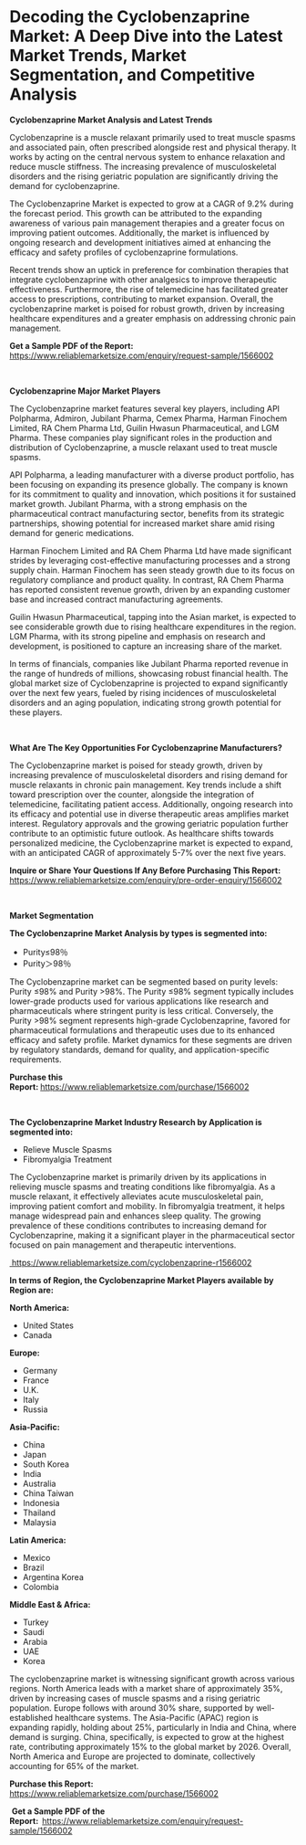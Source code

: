 <p><h1>Decoding the Cyclobenzaprine Market: A Deep Dive into the Latest Market Trends, Market Segmentation, and Competitive Analysis</h1></p><p><strong>Cyclobenzaprine Market Analysis and Latest Trends</strong></p>
<p><p>Cyclobenzaprine is a muscle relaxant primarily used to treat muscle spasms and associated pain, often prescribed alongside rest and physical therapy. It works by acting on the central nervous system to enhance relaxation and reduce muscle stiffness. The increasing prevalence of musculoskeletal disorders and the rising geriatric population are significantly driving the demand for cyclobenzaprine.</p><p>The Cyclobenzaprine Market is expected to grow at a CAGR of 9.2% during the forecast period. This growth can be attributed to the expanding awareness of various pain management therapies and a greater focus on improving patient outcomes. Additionally, the market is influenced by ongoing research and development initiatives aimed at enhancing the efficacy and safety profiles of cyclobenzaprine formulations. </p><p>Recent trends show an uptick in preference for combination therapies that integrate cyclobenzaprine with other analgesics to improve therapeutic effectiveness. Furthermore, the rise of telemedicine has facilitated greater access to prescriptions, contributing to market expansion. Overall, the cyclobenzaprine market is poised for robust growth, driven by increasing healthcare expenditures and a greater emphasis on addressing chronic pain management.</p></p>
<p><strong>Get a Sample PDF of the Report:&nbsp;</strong> <a href="https://www.reliablemarketsize.com/enquiry/request-sample/1566002?utm_campaign=3042&utm_medium=2&utm_source=Github&utm_content=ia&utm_term=19042025&utm_id=cyclobenzaprine">https://www.reliablemarketsize.com/enquiry/request-sample/1566002</a></p>
<p>&nbsp;</p>
<p><strong>Cyclobenzaprine Major Market Players</strong></p>
<p><p>The Cyclobenzaprine market features several key players, including API Polpharma, Admiron, Jubilant Pharma, Cemex Pharma, Harman Finochem Limited, RA Chem Pharma Ltd, Guilin Hwasun Pharmaceutical, and LGM Pharma. These companies play significant roles in the production and distribution of Cyclobenzaprine, a muscle relaxant used to treat muscle spasms.</p><p>API Polpharma, a leading manufacturer with a diverse product portfolio, has been focusing on expanding its presence globally. The company is known for its commitment to quality and innovation, which positions it for sustained market growth. Jubilant Pharma, with a strong emphasis on the pharmaceutical contract manufacturing sector, benefits from its strategic partnerships, showing potential for increased market share amid rising demand for generic medications.</p><p>Harman Finochem Limited and RA Chem Pharma Ltd have made significant strides by leveraging cost-effective manufacturing processes and a strong supply chain. Harman Finochem has seen steady growth due to its focus on regulatory compliance and product quality. In contrast, RA Chem Pharma has reported consistent revenue growth, driven by an expanding customer base and increased contract manufacturing agreements.</p><p>Guilin Hwasun Pharmaceutical, tapping into the Asian market, is expected to see considerable growth due to rising healthcare expenditures in the region. LGM Pharma, with its strong pipeline and emphasis on research and development, is positioned to capture an increasing share of the market.</p><p>In terms of financials, companies like Jubilant Pharma reported revenue in the range of hundreds of millions, showcasing robust financial health. The global market size of Cyclobenzaprine is projected to expand significantly over the next few years, fueled by rising incidences of musculoskeletal disorders and an aging population, indicating strong growth potential for these players.</p></p>
<p>&nbsp;</p>
<p><strong>What Are The Key Opportunities For Cyclobenzaprine Manufacturers?</strong></p>
<p><p>The Cyclobenzaprine market is poised for steady growth, driven by increasing prevalence of musculoskeletal disorders and rising demand for muscle relaxants in chronic pain management. Key trends include a shift toward prescription over the counter, alongside the integration of telemedicine, facilitating patient access. Additionally, ongoing research into its efficacy and potential use in diverse therapeutic areas amplifies market interest. Regulatory approvals and the growing geriatric population further contribute to an optimistic future outlook. As healthcare shifts towards personalized medicine, the Cyclobenzaprine market is expected to expand, with an anticipated CAGR of approximately 5-7% over the next five years.</p></p>
<p><strong>Inquire or Share Your Questions If Any Before Purchasing This Report:</strong> <a href="https://www.reliablemarketsize.com/enquiry/pre-order-enquiry/1566002?utm_campaign=3042&utm_medium=2&utm_source=Github&utm_content=ia&utm_term=19042025&utm_id=cyclobenzaprine">https://www.reliablemarketsize.com/enquiry/pre-order-enquiry/1566002</a></p>
<p>&nbsp;</p>
<p><strong>Market Segmentation</strong></p>
<p><strong>The Cyclobenzaprine Market Analysis by types is segmented into:</strong></p>
<p><ul><li>Purity≤98％</li><li>Purity＞98％</li></ul></p>
<p><p>The Cyclobenzaprine market can be segmented based on purity levels: Purity ≤98% and Purity >98%. The Purity ≤98% segment typically includes lower-grade products used for various applications like research and pharmaceuticals where stringent purity is less critical. Conversely, the Purity >98% segment represents high-grade Cyclobenzaprine, favored for pharmaceutical formulations and therapeutic uses due to its enhanced efficacy and safety profile. Market dynamics for these segments are driven by regulatory standards, demand for quality, and application-specific requirements.</p></p>
<p><strong>Purchase this Report:&nbsp;</strong><a href="https://www.reliablemarketsize.com/purchase/1566002?utm_campaign=3042&utm_medium=2&utm_source=Github&utm_content=ia&utm_term=19042025&utm_id=cyclobenzaprine">https://www.reliablemarketsize.com/purchase/1566002</a></p>
<p>&nbsp;</p>
<p><strong>The Cyclobenzaprine Market Industry Research by Application is segmented into:</strong></p>
<p><ul><li>Relieve Muscle Spasms</li><li>Fibromyalgia Treatment</li></ul></p>
<p><p>The Cyclobenzaprine market is primarily driven by its applications in relieving muscle spasms and treating conditions like fibromyalgia. As a muscle relaxant, it effectively alleviates acute musculoskeletal pain, improving patient comfort and mobility. In fibromyalgia treatment, it helps manage widespread pain and enhances sleep quality. The growing prevalence of these conditions contributes to increasing demand for Cyclobenzaprine, making it a significant player in the pharmaceutical sector focused on pain management and therapeutic interventions.</p></p>
<p><a href="https://www.reliablemarketsize.com/cyclobenzaprine-r1566002?utm_campaign=3042&utm_medium=2&utm_source=Github&utm_content=ia&utm_term=19042025&utm_id=cyclobenzaprine">&nbsp;https://www.reliablemarketsize.com/cyclobenzaprine-r1566002</a></p>
<p><strong>In terms of Region, the Cyclobenzaprine Market Players available by Region are:</strong></p>
<p>
    <p> <strong> North America: </strong>
        <ul>
            <li>United States</li>
            <li>Canada</li>
        </ul>
        </p> 
    <p> <strong> Europe: </strong>
        <ul>
            <li>Germany</li>
            <li>France</li>
            <li>U.K.</li>
            <li>Italy</li>
            <li>Russia</li>
        </ul>
        </p> 
    <p> <strong> Asia-Pacific: </strong>
        <ul>
            <li>China</li>
            <li>Japan</li>
            <li>South Korea</li>
            <li>India</li>
            <li>Australia</li>
            <li>China Taiwan</li>
            <li>Indonesia</li>
            <li>Thailand</li>
            <li>Malaysia</li>
        </ul>
        </p> 
    <p> <strong> Latin America: </strong>
        <ul>
            <li>Mexico</li>
            <li>Brazil</li>
            <li>Argentina Korea</li>
            <li>Colombia</li>
        </ul>
        </p> 
    <p> <strong> Middle East & Africa: </strong>
        <ul>
            <li>Turkey</li>
            <li>Saudi</li>
            <li>Arabia</li>
            <li>UAE</li>
            <li>Korea</li>
        </ul>
    </p>
    </p>
<p><p>The cyclobenzaprine market is witnessing significant growth across various regions. North America leads with a market share of approximately 35%, driven by increasing cases of muscle spasms and a rising geriatric population. Europe follows with around 30% share, supported by well-established healthcare systems. The Asia-Pacific (APAC) region is expanding rapidly, holding about 25%, particularly in India and China, where demand is surging. China, specifically, is expected to grow at the highest rate, contributing approximately 15% to the global market by 2026. Overall, North America and Europe are projected to dominate, collectively accounting for 65% of the market.</p></p>
<p><strong>Purchase this Report: </strong><a href="https://www.reliablemarketsize.com/purchase/1566002?utm_campaign=3042&utm_medium=2&utm_source=Github&utm_content=ia&utm_term=19042025&utm_id=cyclobenzaprine">https://www.reliablemarketsize.com/purchase/1566002</a></p>
<p>&nbsp;<strong>Get a Sample PDF of the Report:&nbsp;&nbsp;</strong><a href="https://www.reliablemarketsize.com/enquiry/request-sample/1566002?utm_campaign=3042&utm_medium=2&utm_source=Github&utm_content=ia&utm_term=19042025&utm_id=cyclobenzaprine">https://www.reliablemarketsize.com/enquiry/request-sample/1566002</a></p>
<p><strong></strong></p>
<p><p></p><p></p><p></p></p>